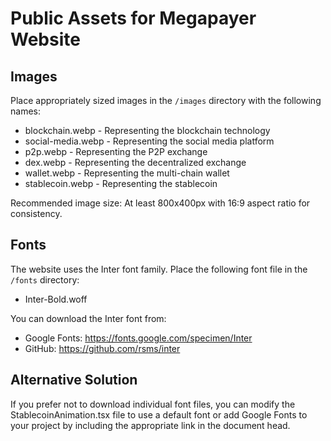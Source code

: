 # Public Assets for Megapayer Website

## Images
Place appropriately sized images in the `/images` directory with the following names:
- blockchain.webp - Representing the blockchain technology
- social-media.webp - Representing the social media platform
- p2p.webp - Representing the P2P exchange
- dex.webp - Representing the decentralized exchange
- wallet.webp - Representing the multi-chain wallet
- stablecoin.webp - Representing the stablecoin

Recommended image size: At least 800x400px with 16:9 aspect ratio for consistency.

## Fonts
The website uses the Inter font family. Place the following font file in the `/fonts` directory:
- Inter-Bold.woff

You can download the Inter font from:
- Google Fonts: https://fonts.google.com/specimen/Inter
- GitHub: https://github.com/rsms/inter

## Alternative Solution
If you prefer not to download individual font files, you can modify the StablecoinAnimation.tsx file to use a default font or add Google Fonts to your project by including the appropriate link in the document head.
